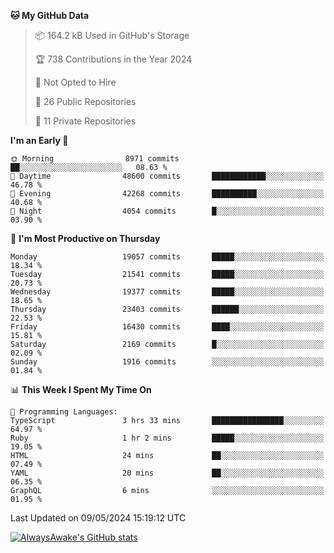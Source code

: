 <!--START_SECTION:waka-->
**🐱 My GitHub Data** 

> 📦 164.2 kB Used in GitHub's Storage 
 > 
> 🏆 738 Contributions in the Year 2024
 > 
> 🚫 Not Opted to Hire
 > 
> 📜 26 Public Repositories 
 > 
> 🔑 11 Private Repositories 
 > 
**I'm an Early 🐤** 

```text
🌞 Morning                8971 commits        ██░░░░░░░░░░░░░░░░░░░░░░░   08.63 % 
🌆 Daytime                48600 commits       ████████████░░░░░░░░░░░░░   46.78 % 
🌃 Evening                42268 commits       ██████████░░░░░░░░░░░░░░░   40.68 % 
🌙 Night                  4054 commits        █░░░░░░░░░░░░░░░░░░░░░░░░   03.90 % 
```
📅 **I'm Most Productive on Thursday** 

```text
Monday                   19057 commits       █████░░░░░░░░░░░░░░░░░░░░   18.34 % 
Tuesday                  21541 commits       █████░░░░░░░░░░░░░░░░░░░░   20.73 % 
Wednesday                19377 commits       █████░░░░░░░░░░░░░░░░░░░░   18.65 % 
Thursday                 23403 commits       ██████░░░░░░░░░░░░░░░░░░░   22.53 % 
Friday                   16430 commits       ████░░░░░░░░░░░░░░░░░░░░░   15.81 % 
Saturday                 2169 commits        █░░░░░░░░░░░░░░░░░░░░░░░░   02.09 % 
Sunday                   1916 commits        ░░░░░░░░░░░░░░░░░░░░░░░░░   01.84 % 
```


📊 **This Week I Spent My Time On** 

```text
💬 Programming Languages: 
TypeScript               3 hrs 33 mins       ████████████████░░░░░░░░░   64.97 % 
Ruby                     1 hr 2 mins         █████░░░░░░░░░░░░░░░░░░░░   19.05 % 
HTML                     24 mins             ██░░░░░░░░░░░░░░░░░░░░░░░   07.49 % 
YAML                     20 mins             ██░░░░░░░░░░░░░░░░░░░░░░░   06.35 % 
GraphQL                  6 mins              ░░░░░░░░░░░░░░░░░░░░░░░░░   01.95 % 
```


 Last Updated on 09/05/2024 15:19:12 UTC
<!--END_SECTION:waka-->

[![AlwaysAwake's GitHub stats](https://github-readme-stats.vercel.app/api?username=AlwaysAwake&show_icons=true&theme=github_dark&count_private=true)](https://github.com/AlwaysAwake/AlwaysAwake)
